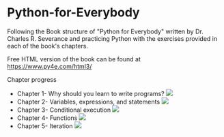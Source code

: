 # Python-for-Everybody

Following the Book structure of "Python for Everybody" written by Dr. Charles R. Severance and practicing Python with the exercises provided in each of the book's chapters. 

Free HTML version of the book can be found at https://www.py4e.com/html3/

Chapter progress
-  Chapter 1- Why should you learn to write programs?  ![](https://geps.dev/progress/100)
-  Chapter 2- Variables, expressions, and statements ![](https://geps.dev/progress/100)
-  Chapter 3- Conditional execution ![](https://geps.dev/progress/100)
-  Chapter 4- Functions ![](https://geps.dev/progress/100)
-  Chapter 5- Iteration ![](https://geps.dev/progress/30)
